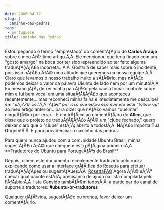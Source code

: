 ```yaml
---

date: 2006-04-17
slug: |
  caminho-das-pedras
tags:
 - portuguese
title: Caminho das Pedras
---
```


Estou pegando o termo "emprestado" do comentÃƒÂ¡rio do **Carlos Araujo**
sobre o meu ÃƒÂºltimo artigo.Ã‚Â  Ele mencionou que teria ficado com um
"gosto amargo" na boca por ter sido repreendido ao ter feito alguma
traduÃƒÂ§ÃƒÂ£o incorreta...Ã‚Â  Gostaria de saber mais sobre o
incidente, pois isso nÃƒÂ£o ÃƒÂ© uma atitude que queremos na nossa
equipe.Ã‚Â  Claro que levamos o nosso trabalho muito a sÃƒÂ©rio, mas
nÃƒÂ£o podemos deixar o valor da palavra Ubuntu de lado nem por um
minuto!Ã‚Â  Eu mesmo jÃƒÂ¡ deixei minha paixÃƒÂ£o pela causa tomar
controle sobre mim e fui bem vocal em uma situaÃƒÂ§ÃƒÂ£o que aconteceu
recentemente... mas reconheci minha falha e imediatamente me desculpei
em "pÃƒÂºblico."Ã‚Â  Ãƒâ€° por isso que estou escrevendo este "follow
up" ao meu artigo anterior... para dizer que nÃƒÂ£o vamos "queimar"
ninguÃƒÂ©m por errar... E contrÃƒÂ¡rio ao comentÃƒÂ¡rio do **Allen**,
que disse que o projeto de traduÃƒÂ§ÃƒÂ£o ÃƒÂ© um "clube fechado," quero
deixar claro que o "clube" estÃƒÂ¡ aberto a todos!Ã‚Â  **N**ÃƒÂ£o
**I**mporta **T**ua **O**rigem!Ã‚Â  E para providenciar o caminho das
pedras:

Para quem nunca ajudou com a comunidade Ubuntu Brasil, minha sugestÃƒÂ£o
ÃƒÂ© que chequem esta pÃƒÂ¡gina primeiro:Ã‚Â  [\*\*Tradutores do Ubuntu
para PortuguÃƒÂªs do Brasil\*\*](http://wiki.ubuntubrasil.org/l10n)

Depois, olhem este documento recentemente traduzido pelo rockz
explicando como usar a interface grÃƒÂ¡fica do Rosetta para efetuar
traduÃƒÂ§ÃƒÂµes ou sugestÃƒÂµes:Ã‚Â 
[RosettaFAQ](http://wiki.ubuntubrasil.org/RosettaFAQ) Agora ÃƒÂ© sÃƒÂ³
checar qual pacote estÃƒÂ¡ precisando de ajuda na lista compilada pelo
FÃƒÂ¡bio:Ã‚Â 
[lista](http://wiki.ubuntubrasil.org/TraducaoDapper?highlight=%28Dapper%29)
Convido tambÃƒÂ©m todosÃ‚Â  a participar do canal de suporte a
tradutores: **\#ubuntu-br-tradutores**

Qualquer dÃƒÂºvida, sugestÃƒÂ£o ou bronca, favor deixar um
comentÃƒÂ¡rio.
